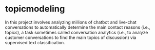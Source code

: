 # topicmodeling
In this project involves analyzing millions of chatbot and live-chat conversations to automatically determine the main contact reasons (i.e., topics), a task sometimes called conversation analytics (i.e., to analyze customer conversations to find the main topics of discussion) via supervised text classification. 
